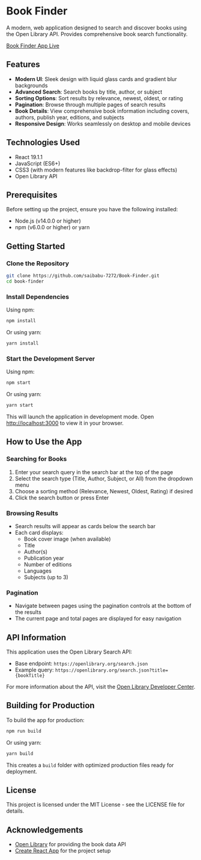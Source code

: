 # Book Finder

A modern, web application designed to search and discover books using the Open Library API. Provides comprehensive book search functionality.

[Book Finder App Live](https://book-finder-topaz.vercel.app/)

## Features

- **Modern UI**: Sleek design with liquid glass cards and gradient blur backgrounds
- **Advanced Search**: Search books by title, author, or subject
- **Sorting Options**: Sort results by relevance, newest, oldest, or rating
- **Pagination**: Browse through multiple pages of search results
- **Book Details**: View comprehensive book information including covers, authors, publish year, editions, and subjects
- **Responsive Design**: Works seamlessly on desktop and mobile devices

## Technologies Used

- React 19.1.1
- JavaScript (ES6+)
- CSS3 (with modern features like backdrop-filter for glass effects)
- Open Library API

## Prerequisites

Before setting up the project, ensure you have the following installed:

- Node.js (v14.0.0 or higher)
- npm (v6.0.0 or higher) or yarn

## Getting Started

### Clone the Repository

```bash
git clone https://github.com/saibabu-7272/Book-Finder.git
cd book-finder
```

### Install Dependencies

Using npm:

```bash
npm install
```

Or using yarn:

```bash
yarn install
```

### Start the Development Server

Using npm:

```bash
npm start
```

Or using yarn:

```bash
yarn start
```

This will launch the application in development mode. Open [http://localhost:3000](http://localhost:3000) to view it in your browser.

## How to Use the App

### Searching for Books

1. Enter your search query in the search bar at the top of the page
2. Select the search type (Title, Author, Subject, or All) from the dropdown menu
3. Choose a sorting method (Relevance, Newest, Oldest, Rating) if desired
4. Click the search button or press Enter

### Browsing Results

- Search results will appear as cards below the search bar
- Each card displays:
  - Book cover image (when available)
  - Title
  - Author(s)
  - Publication year
  - Number of editions
  - Languages
  - Subjects (up to 3)

### Pagination

- Navigate between pages using the pagination controls at the bottom of the results
- The current page and total pages are displayed for easy navigation

## API Information

This application uses the Open Library Search API:
- Base endpoint: `https://openlibrary.org/search.json`
- Example query: `https://openlibrary.org/search.json?title={bookTitle}`

For more information about the API, visit the [Open Library Developer Center](https://openlibrary.org/developers/api).

## Building for Production

To build the app for production:

```bash
npm run build
```

Or using yarn:

```bash
yarn build
```

This creates a `build` folder with optimized production files ready for deployment.

## License

This project is licensed under the MIT License - see the LICENSE file for details.

## Acknowledgements

- [Open Library](https://openlibrary.org/) for providing the book data API
- [Create React App](https://create-react-app.dev/) for the project setup
